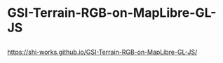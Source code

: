 # GSI-Terrain-RGB-on-MapLibre-GL-JS
##
https://shi-works.github.io/GSI-Terrain-RGB-on-MapLibre-GL-JS/
